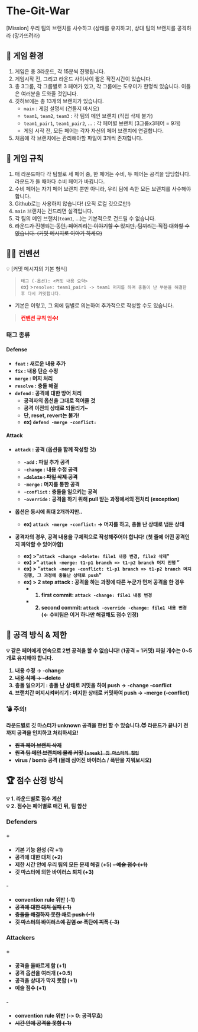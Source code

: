 # The-Git-War

<aside>
[Mission]
우리 팀의 브랜치를 사수하고 (상태를 유지하고),
상대 팀의 브랜치를 공격하라 (망가뜨려라)

</aside>

## 🌱 게임 환경

1. 게임은 총 3라운드, 각 15분씩 진행됩니다.
2. 게임시작 전, 그리고 라운드 사이사이 짧은 작전시간이 있습니다.
3. 총 3그룹, 각 그룹별로 3 페어가 있고, 각 그룹에는 도우미가 한명씩 있습니다.
이들은 여러분을 도와줄 것입니다.
4. 깃허브에는 총 13개의 브랜치가 있습니다.
    - `main` : 게임 설명서 (건들지 마시오)
    - `team1`, `team2`, `team3` : 각 팀의 메인 브랜치 (직접 삭제 불가)
    - `team1_pair1`, `team1_pair2`, … : 각 페어별 브랜치 (3그룹x3페어 = 9개)
    - 게임 시작 전, 모든 페어는 각자 자신의 페어 브랜치에 연결합니다.
5. 처음에 각 브랜치에는 관리해야할 파일이 3개씩 존재합니다.

## 📖 게임 규칙

1. 매 라운드마다 각 팀별로 세 페어 중, 한  페어는 수비, 두 페어는 공격을 담당합니다.
라운드가 돌 때마다 수비 페어가 바뀝니다.
2. 수비 페어는 자기 페어 브랜치 뿐만 아니라, 우리 팀에 속한 모든 브랜치를 사수해야 합니다.
3. Github로는 사용하지 않습니다! (오직 로컬 깃으로만!)
4. `main` 브랜치는 건드리면 실격입니다.
5. 각 팀의 메인 브랜치(`team1`, …)는 기본적으로 건드릴 수 없습니다.
6. ~~라운드가 진행되는 동안, 페어끼리는 이야기할 수 있지만, 팀끼리는 직접 대화할 수 없습니다. (커밋 메시지로 이야기 하세요)~~

## 🤼‍♂️ 컨벤션

<aside>
💡 [커밋 메시지의 기본 형식]

> `태그 (-옵션): <커밋 내용 요약>`<br/>
ex) >`resolve: team1_pair1 -> team1 머지를 하며 충돌이 난 부분을 해결한 후 다시 커밋합니다.`

</aside>

- 기본은 이렇고, 그 외에 팀별로 의논하여 추가적으로 작성할 수도 있습니다.

> <b><span style="color:red">컨벤션 규칙 엄수!</span>
> 

### 태그 종류

#### Defense

- `feat` : 새로운 내용 추가
- `fix` : 내용 단순 수정
- `merge` : 머지 처리
- `resolve` : 충돌 해결
- `defend` : 공격에 대한 방어 처리
    - 공격자의 옵션을 그대로 적어줄 것
    - 공격 이전의 상태로 되돌리기~
    - 단, reset, revert는 불가!
    - ex) `defend -merge -conflict:`
    

#### Attack

- `attack` : 공격 (옵션을 함께 작성할 것)
    - `-add`  : 파일 추가 공격
    - `-change` : 내용 수정 공격
    - ~~`-delete` : 파일 삭제 공격~~
    - `-merge` : 머지를 통한 공격
    - `-conflict` : 충돌을 일으키는 공격
    - `-override` : 공격을 하기 위해 pull 받는 과정에서의 전처리 (exception)
- 옵션은 동시에 최대 2개까지만..
    - ex) `attack -merge -conflict:` 
    → 머지를 하고, 충돌 난 상태로 냅둔 상태
    
- 공격자의  경우, 공격 내용을 구체적으로 작성해주어야 합니다! (첫 줄에 어떤 공격인지 파악할 수 있어야함)
    - ex) >”`attack -change -delete: file1 내용 변경, file2 삭제`"
    - ex) >” `attack -merge: t1-p1 branch => t1-p2 branch 머지 진행` ”
    - ex) > “`attack -merge -conflict: t1-p1 branch => t1-p2 branch 머지 진행, 그 과정에 충돌난 상태로 push`"
    - ex) > 2 step attack : 공격을 하는 과정에 다른 누군가 먼저 공격을 한 경우
        - 1) first commit: `attack -change: file1 내용 변경`
        - 2) second commit: `attack -override -change: file1 내용 변경`  (← 수비팀은 이거 하나만 해결해도 점수 인정)

## 🥊 공격 방식 & 제한

<aside>
💡 같은 페어에게 연속으로 2번 공격을 할 수 없습니다! (1공격 = 1커밋)
파일 개수는 0~5개로 유지해야 합니다.

</aside>

1. 내용 수정 → -change
2. ~~내용 삭제 → -delete~~
3. 충돌 일으키기  : 충돌 난 상태로 커밋을 하여 push → -change -conflict
4. 브랜치간 머지시켜버리기 : 머지한 상태로 커밋하여 push → -merge (-conflict)

### 💣 주의!

라운드별로 깃 마스터가 unknown 공격을 한번 할 수 있습니다.😈
라운드가 끝나기 전까지 공격을 인지하고 처리하세요!

- ~~원격 페어 브랜치 삭제~~
- ~~원격 팀 메인 브랜치에 몰래 커밋 `[sneak] 깃 마스터의 침입`~~
- virus / bomb 공격 (몰래 심어진 바이러스 / 폭탄을 지워보시오)

## 🏆 점수 산정 방식

<aside>
💡 1. 라운드별로 점수 계산<br/>
💡 2. 점수는 페어별로 매긴 뒤, 팀 합산

</aside>

### Defenders

#### +

- 기본 기능 완성 (각 +1)
- 공격에 대한 대처 (+2)
- 제한 시간 안에 우리 팀의 모든 문제 해결 (+5)
~~- 예술 점수 (+1)~~
- 깃 마스터에 의한 바이러스 퇴치 (+3)

#### -

- convention rule 위반 (-1)
- ~~공격에 대한 대처 실패 (-1)~~
- ~~충돌을 해결하지 못한 채로 push (-1)~~
- ~~깃 마스터의 바이러스에 감염 or 폭탄에 피폭 (-3)~~

### Attackers

#### +

- 공격을 올바르게 함 (+1)
- 공격 옵션을 여러개 (+0.5)
- 공격을 상대가 막지 못함 (+1)
- 예술 점수 (+1)

#### -

- convention rule 위반 (-> 0: 공격무효)
- ~~시간 안에 공격을 못함 (-1)~~
